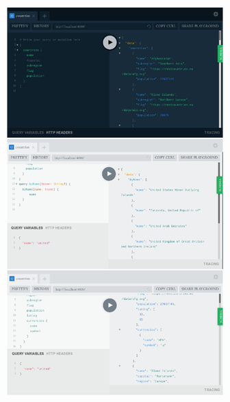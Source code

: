 ![playground](./pictures/playground.png)
![variables](./pictures/variables.png)
![subfields](./pictures/subfields.png)
